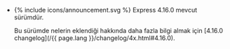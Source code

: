 <ul>
  <li>
    <p class="announcement-title">{% include icons/announcement.svg %} Express 4.16.0 mevcut sürümdür.</p>
    <p markdown="1">
	Bu sürümde nelerin eklendiği hakkında daha fazla bilgi almak için [4.16.0 changelog](/{{ page.lang }}/changelog/4x.html#4.16.0).
    </p>
  </li>
</ul>
